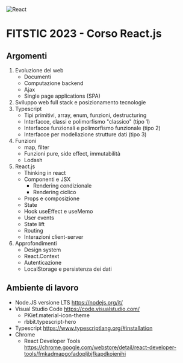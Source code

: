 ![React](https://blog.wildix.com/wp-content/uploads/2020/06/react-logo.jpg)
# FITSTIC 2023 - Corso React.js
## Argomenti
1. Evoluzione del web
   - Documenti
   - Computazione backend
   - Ajax
   - Single page applications (SPA)
1. Sviluppo web full stack e posizionamento tecnologie
1. Typescript
   - Tipi primitivi, array, enum, funzioni, destructuring
   - Interfacce, classi e polimorfismo "classico" (tipo 1)
   - Interfacce funzionali e polimorfismo funzionale (tipo 2)
   - Interfacce per modellazione strutture dati (tipo 3)
1. Funzioni
   - map, filter
   - Funzioni pure, side effect, immutabilità
   - Lodash
1. React.js
   - Thinking in react
   - Componenti e JSX
      - Rendering condizionale
      - Rendering ciclico
   - Props e composizione
   - State
   - Hook useEffect e useMemo
   - User events
   - State lift
   - Routing
   - Interazioni client-server
1. Approfondimenti
   - Design system
   - React.Context
   - Autenticazione
   - LocalStorage e persistenza dei dati


## Ambiente di lavoro
- Node.JS versione LTS https://nodejs.org/it/
- Visual Studio Code https://code.visualstudio.com/
   - PKief.material-icon-theme
   - rbbit.typescript-hero
- Typescript https://www.typescriptlang.org/#installation
- Chrome
   - React Developer Tools https://chrome.google.com/webstore/detail/react-developer-tools/fmkadmapgofadopljbjfkapdkoienihi